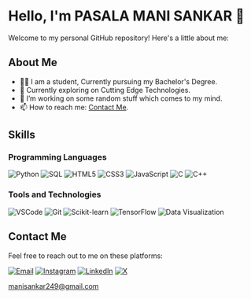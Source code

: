 # Hello, I'm PASALA MANI SANKAR 👋

Welcome to my personal GitHub repository! Here's a little about me:

## About Me
- 👨‍💻 I am a student, Currently pursuing my Bachelor's Degree.
- 🌱 Currently exploring on Cutting Edge Technologies.
- 🔭 I’m working on some random stuff which comes to my mind.
- 📫 How to reach me: [Contact Me](#contact-me).

## Skills

### Programming Languages
![Python](https://img.shields.io/badge/Python-3776AB?style=for-the-badge&logo=python&logoColor=white)
![SQL](https://img.shields.io/badge/SQL-4479A1?style=for-the-badge&logo=postgresql&logoColor=white)
![HTML5](https://img.shields.io/badge/HTML5-E34F26?style=for-the-badge&logo=html5&logoColor=white)
![CSS3](https://img.shields.io/badge/CSS3-1572B6?style=for-the-badge&logo=css3&logoColor=white)
![JavaScript](https://img.shields.io/badge/JavaScript-F7DF1E?style=for-the-badge&logo=javascript&logoColor=black)
![C](https://img.shields.io/badge/C-A8B9CC?style=for-the-badge&logo=c&logoColor=white)
![C++](https://img.shields.io/badge/C%2B%2B-00599C?style=for-the-badge&logo=c%2B%2B&logoColor=white)

### Tools and Technologies
![VSCode](https://img.shields.io/badge/VSCode-007ACC?style=for-the-badge&logo=visual-studio-code&logoColor=white)
![Git](https://img.shields.io/badge/Git-F05032?style=for-the-badge&logo=git&logoColor=white)
![Scikit-learn](https://img.shields.io/badge/Scikit--learn-F7931E?style=for-the-badge&logo=scikit-learn&logoColor=black)
![TensorFlow](https://img.shields.io/badge/TensorFlow-FF6F00?style=for-the-badge&logo=tensorflow&logoColor=white)
![Data Visualization](https://img.shields.io/badge/Data%20Visualization-4CAF50?style=for-the-badge&logo=tableau&logoColor=white)

## Contact Me

Feel free to reach out to me on these platforms:

[![Email](https://img.shields.io/badge/Email-D14836?style=for-the-badge&logo=gmail&logoColor=white)](mailto:manisankar249@gmail.com)
[![Instagram](https://img.shields.io/badge/Instagram-E4405F?style=for-the-badge&logo=instagram&logoColor=white)](https://www.instagram.com/mani_sankar_pasala/)
[![LinkedIn](https://img.shields.io/badge/LinkedIn-0077B5?style=for-the-badge&logo=linkedin&logoColor=white)](https://www.linkedin.com/in/mani-sankar-pasala/)
[![X](https://img.shields.io/badge/Twitter-000000?style=for-the-badge&logo=x&logoColor=white)](https://x.com/manisankar269)

[manisankar249@gmail.com](mailto:manisankar249@gmail.com)
